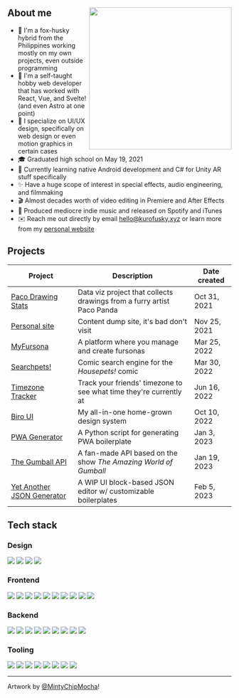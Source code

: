 <div>
  <img src="https://res.cloudinary.com/kuroji-fusky-s3/image/upload/fursonas/MintyChipMocha_orig.png" align="right" width="320" />
  <h2 align="left">About me</h2>
</div>

- 🦊 I'm a fox-husky hybrid from the Philippines working mostly on my own projects, even outside programming
- 🤹 I'm a self-taught hobby web developer that has worked with React, Vue, and Svelte! (and even Astro at one point)
- 🎨 I specialize on UI/UX design, specifically on web design or even motion graphics in certain cases
- 🎓 Graduated high school on May 19, 2021
- 🌱 Currently learning native Android development and C# for Unity AR stuff specifically
- ✨ Have a huge scope of interest in special effects, audio engineering, and filmmaking
- 🎬 Almost decades worth of video editing in Premiere and After Effects
- 🎵 Produced mediocre indie music and released on Spotify and iTunes
- ✉️ Reach me out directly by email <hello@kurofusky.xyz> or learn more from my [personal website](https://kurofusky.xyz/about)

## Projects

| Project                            | Description                                                            | Date created |
| ---------------------------------- | ---------------------------------------------------------------------- | ------------ |
| [Paco Drawing Stats][paco]         | Data viz project that collects drawings from a furry artist Paco Panda | Oct 31, 2021 |
| [Personal site][personal]          | Content dump site, it's bad don't visit                                | Nov 25, 2021 |
| [MyFursona][mf]                    | A platform where you manage and create fursonas                        | Mar 25, 2022 |
| [Searchpets!][sp]                  | Comic search engine for the _Housepets!_ comic                         | Mar 30, 2022 |
| [Timezone Tracker][tz]             | Track your friends' timezone to see what time they're currently at     | Jun 16, 2022 |
| [Biro UI][bui]                     | My all-in-one home-grown design system                                 | Oct 10, 2022 |
| [PWA Generator][pwa]               | A Python script for generating PWA boilerplate                         | Jan 3, 2023  |
| [The Gumball API][gumball]         | A fan-made API based on the show _The Amazing World of Gumball_        | Jan 19, 2023 |
| [Yet Another JSON Generator][yajg] | A WIP UI block-based JSON editor w/ customizable boilerplates          | Feb 5, 2023  |

## Tech stack

### Design

![](https://skillicons.dev/icons?i=figma)
![](https://skillicons.dev/icons?i=ai)
![](https://skillicons.dev/icons?i=ps)
![](https://skillicons.dev/icons?i=ae)

### Frontend

![](https://skillicons.dev/icons?i=js)
![](https://skillicons.dev/icons?i=ts)
![](https://skillicons.dev/icons?i=sass)
![](https://skillicons.dev/icons?i=tailwindcss)
![](https://skillicons.dev/icons?i=electron)
![](https://skillicons.dev/icons?i=vue)
![](https://skillicons.dev/icons?i=nuxt)
![](https://skillicons.dev/icons?i=react)
![](https://skillicons.dev/icons?i=nextjs)
![](https://skillicons.dev/icons?i=svelte)

### Backend

![](https://skillicons.dev/icons?i=py)
![](https://skillicons.dev/icons?i=go)
![](https://skillicons.dev/icons?i=supabase)
![](https://skillicons.dev/icons?i=redis)
![](https://skillicons.dev/icons?i=postgres)
![](https://skillicons.dev/icons?i=graphql)
![](https://skillicons.dev/icons?i=express)
![](https://skillicons.dev/icons?i=cloudflare)
![](https://skillicons.dev/icons?i=vercel)

### Tooling

![](https://skillicons.dev/icons?i=git)
![](https://skillicons.dev/icons?i=androidstudio)
![](https://skillicons.dev/icons?i=neovim)
![](https://skillicons.dev/icons?i=vscode)
![](https://skillicons.dev/icons?i=github)
![](https://skillicons.dev/icons?i=linux)
![](https://skillicons.dev/icons?i=docker)
![](https://skillicons.dev/icons?i=postman)

---

Artwork by [@MintyChipMocha](https://www.youtube.com/@MintyChipMocha)!

[sp]: https://github.com/openfurs/searchpets
[paco]: https://github.com/kuroji-fusky/pacopanda-drawing-stats
[mf]: https://github.com/MyFursona-Project/MyFursona
[pwa]: https://github.com/kuroji-fusky/pwa-generator
[personal]: https://github.com/kuroji-fusky/kurofusky.xyz
[bui]: https://github.com/kuroji-fusky/Biro-UI
[gumball]: https://github.com/kuroji-fusky/The-Gumball-API
[tz]: https://github.com/kuroji-fusky/timezone-tracker
[yajg]: https://github.com/kuroji-fusky/yajg
